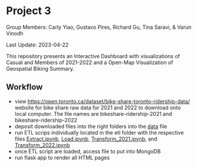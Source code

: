 # Project 3

Group Members: Carly Yiao, Gustavo Pires, Richard Gu, Tina Saravi, & Varun Vinodh


Last Update: 2023-04-22

This repository presents an Interactive Dashboard with visualizations of Casual and Members of 2021-2022 and a Open-Map Visualization of Geospatial Biking Summary.


## Workflow

- view https://open.toronto.ca/dataset/bike-share-toronto-ridership-data/ website for bike share raw data for 2021 and 2022 to download onto local computer. The file names are bikeshare-ridership-2021 and bikeshare-ridership-2022
- deposit downloaded files into the right folders into the [data](etl/data) file
- run ETL scrips individually located in the etl folder with the respective files [Extract.ipynb](etl/Extract.ipynb), [Load.ipynb](etl/Load.ipynb), [Transform_2021.ipynb](etl/Transform_2021.ipynb), and [Transform_2022.ipynb](etl/Transform_2022.ipynb)
- once ETL script are loaded, access file to put into MongoDB
- run flask app to render all HTML pages
